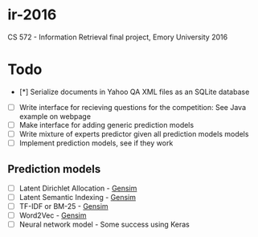 # ir-2016
CS 572 - Information Retrieval final project, Emory University 2016

# Todo
- [*] Serialize documents in Yahoo QA XML files as an SQLite database
- [ ] Write interface for recieving questions for the competition: See Java example on webpage
- [ ] Make interface for adding generic prediction models
- [ ] Write mixture of experts predictor given all prediction models models
- [ ] Implement prediction models, see if they work

## Prediction models
- [ ] Latent Dirichlet Allocation - [Gensim](https://radimrehurek.com/gensim/models/ldamodel.html)
- [ ] Latent Semantic Indexing - [Gensim](https://radimrehurek.com/gensim/models/lsimodel.html)
- [ ] TF-IDF or BM-25 - [Gensim](https://radimrehurek.com/gensim/models/tfidfmodel.html)
- [ ] Word2Vec - [Gensim](https://radimrehurek.com/gensim/models/word2vec.html)
- [ ] Neural network model - Some success using Keras
